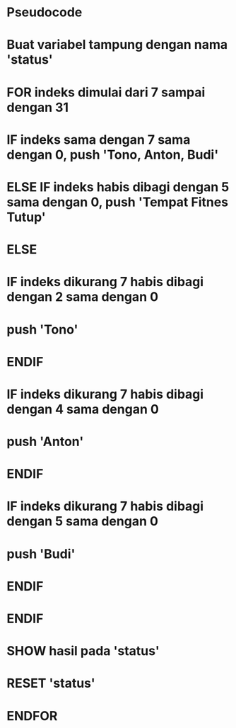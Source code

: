 # Pseudocode 

# Buat variabel tampung dengan nama 'status'
# FOR indeks dimulai dari 7 sampai dengan 31
#   IF indeks sama dengan 7 sama dengan 0, push 'Tono, Anton, Budi'
#   ELSE IF indeks habis dibagi dengan 5 sama dengan 0, push 'Tempat Fitnes Tutup'
#   ELSE
#       IF indeks dikurang 7 habis dibagi dengan 2 sama dengan 0
#           push 'Tono' 
#       ENDIF
#       IF indeks dikurang 7 habis dibagi dengan 4 sama dengan 0
#           push 'Anton' 
#       ENDIF
#       IF indeks dikurang 7 habis dibagi dengan 5 sama dengan 0
#           push 'Budi' 
#       ENDIF
#   ENDIF
#   SHOW hasil pada 'status'
#   RESET 'status'
# ENDFOR 